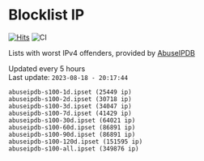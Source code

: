 # Blocklist IP

[![Hits](https://hits.seeyoufarm.com/api/count/incr/badge.svg?url=https%3A%2F%2Fgithub.com%2Fborestad%2Fblocklist-ip%2F&count_bg=%2379C83D&title_bg=%23555555&icon=&icon_color=%23E7E7E7&title=hits&edge_flat=false)](https://hits.seeyoufarm.com)  ![CI](https://img.shields.io/github/workflow/status/borestad/blocklist-ip/CI?style=flat-square)

Lists with worst IPv4 offenders, provided by [AbuseIPDB](https://www.abuseipdb.com/)

<!-- FOOTER-PLACEHOLDER -->
Updated every 5 hours<br>
Last update: `2023-08-18 - 20:17:44`
```
abuseipdb-s100-1d.ipset (25449 ip)
abuseipdb-s100-2d.ipset (30718 ip)
abuseipdb-s100-3d.ipset (34047 ip)
abuseipdb-s100-7d.ipset (41429 ip)
abuseipdb-s100-30d.ipset (64021 ip)
abuseipdb-s100-60d.ipset (86891 ip)
abuseipdb-s100-90d.ipset (86891 ip)
abuseipdb-s100-120d.ipset (151595 ip)
abuseipdb-s100-all.ipset (349876 ip)
```
